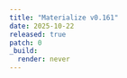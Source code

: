 ```yaml
---
title: "Materialize v0.161"
date: 2025-10-22
released: true
patch: 0
_build:
  render: never
---
```

